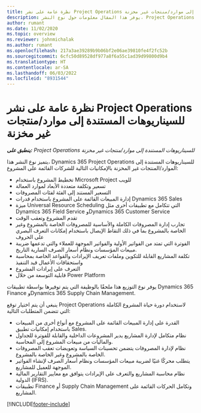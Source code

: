 ```yaml
---
title: نظرة عامة على نشر Project Operations للسيناريوهات المستندة إلى موارد/منتجات غير مخزنة
description: يوفر هذا المقال معلومات حول نوع النشر، Project Operations للسيناريوهات المستندة إلى الموارد/المنتجات غير المخزنة‬.
author: rumant
ms.date: 11/02/2020
ms.topic: overview
ms.reviewer: johnmichalak
ms.author: rumant
ms.openlocfilehash: 217a3ae39289b9b06bf2e06ae39810fe4f2fc52b
ms.sourcegitcommit: 6cfc50d89528df977a8f6a55c1ad39d99800d9b4
ms.translationtype: HT
ms.contentlocale: ar-SA
ms.lasthandoff: 06/03/2022
ms.locfileid: "8931544"
---
```

# <a name="project-operations-for-resourcenon-stocked-based-scenarios-deployment-overview"></a>نظرة عامة على نشر Project Operations للسيناريوهات المستندة إلى موارد/منتجات غير مخزنة

_**ينطبق على:** Project Operations للسيناريوهات المستندة إلى موارد/منتجات غير مخزنة‬_

يتميز نوع النشر هذا، Dynamics 365 Project Operations للسيناريوهات المستندة إلى الموارد/المنتجات غير المخزنة‬ بالإمكانيات التالية للشركات القائمة على المشروع:‬

- تخطيط المشروع باستخدام Microsoft Project للويب
- تسعير وتكلفة متعددة الأبعاد لموارد العمالة
- التسعير المستند إلى الفئة لفئات المصروفات
- إدارة المبيعات القائمة على المشروع باستخدام قدرات Dynamics 365 Sales
- ميزة Universal Resource Scheduling التي تتكامل مع تطبيقات أخرى مثل Dynamics 365 Field Service وDynamics 365 Customer Service
- تقدم المشروع وتعقب الوقت
- تجارب إدارة المصروفات الكاملة والأساسية للمصروفات الخاصة بالمشروع وغير الخاصة بالمشروع بما في ذلك التقاط الإيصال باستخدام إمكانات التعرف البصري على الحروف‬
- الفوترة التي تمتد من الفواتير الأولية والفواتير الموجهة للعملاء والتي تدعمها ضريبة مبيعات المؤسسات ونظام أسعار الصرف السارية التاريخ‬.
- تكلفة المشاريع القابلة للتكوين وملفات تعريف الإيرادات والقواعد الخاصة بمحاسبة واستحقاقات الأعمال قيد التنفيذ‬
- التعرف على إيرادات المشروع
- قابلية التوسعة من خلال Power Platform

يوفر نوع التوزيع هذا ملحقًا بالوظيفة التي يتم توفيرها بواسطة تطبيقات Dynamics 365 Finance وDynamics 365 Supply Chain Management.

ينبغي أن يتم اختيار توقع Project Operations لاستخدام دورة حياة المشروع الكاملة التي تتضمن المتطلبات التالية:

- القدرة على إدارة المبيعات القائمة على المشروع مع أنواع أخرى من المبيعات باستخدام إمكانيات تطبيق Sales.
- نظام متكامل لإدارة المشاريع يدير المشروعات الداخلية والقابلة للفوترة للجداول والماليات من مبيعات المشروع إلى المحاسبة.
- نظام لإدارة المصروفات يتضمن تحسينات السياسة وتعويضات تعقب المصروفات الخاصة بالمشروع وغير الخاصة بالمشروع.
- يتطلب محركًا غنيًا لضريبة مبيعات المؤسسات ونظام أسعار الصرف لإنشاء الفواتير الموجهة للعميل للمشاريع.
- نظام محاسبة المشاريع والتعرف على الإيرادات يتوافق مع معايير التقارير المالية الدولية (IFRS).
- تطبيقات Finance أو Supply Chain Management وتكامل الحركات القائمة على المشاريع.


[!INCLUDE[footer-include](../includes/footer-banner.md)]